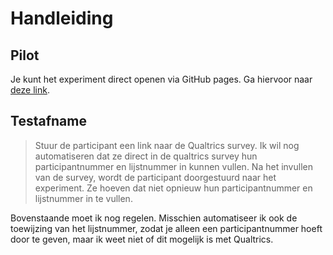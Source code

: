 # Handleiding

## Pilot
Je kunt het experiment direct openen via GitHub pages. Ga hiervoor naar [deze link](https://kemaeri.github.io/ldt-dutch/).

## Testafname
> Stuur de participant een link naar de Qualtrics survey. Ik wil nog automatiseren dat ze direct in de qualtrics survey hun participantnummer en lijstnummer in kunnen vullen. Na het invullen van de survey, wordt de participant doorgestuurd naar het experiment. Ze hoeven dat niet opnieuw hun participantnummer en lijstnummer in te vullen.

Bovenstaande moet ik nog regelen. Misschien automatiseer ik ook de toewijzing van het lijstnummer, zodat je alleen een participantnummer hoeft door te geven, maar ik weet niet of dit mogelijk is met Qualtrics.



